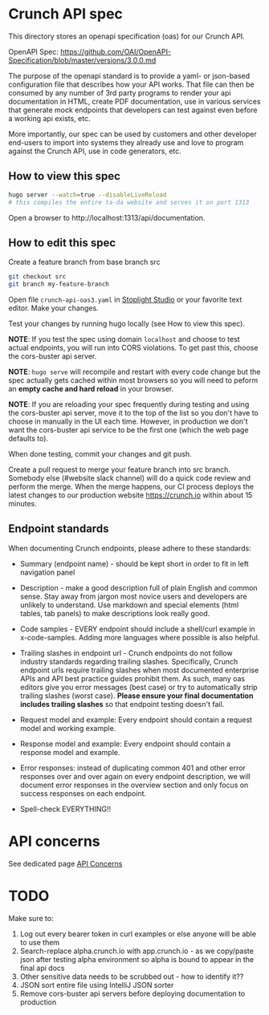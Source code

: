 # Crunch API spec

This directory stores an openapi specification (oas) for our Crunch API.

OpenAPI Spec: https://github.com/OAI/OpenAPI-Specification/blob/master/versions/3.0.0.md

The purpose of the openapi standard is to provide a yaml- or json-based configuration file that describes
how your API works. That file can then be consumed by any number of 3rd party programs to render your api
documentation in HTML, create PDF documentation, use in various services that generate mock endpoints that developers can
test against even before a working api exists, etc. 

More importantly, our spec can be used by customers and other developer end-users to import into systems they
already use and love to program against the Crunch API, use in code generators, etc.

## How to view this spec
```bash
hugo server --watch=true --disableLiveReload
# this compiles the entire ta-da website and serves it on port 1313
```
Open a browser to http://localhost:1313/api/documentation.

## How to edit this spec
Create a feature branch from base branch src
```bash
git checkout src
git branch my-feature-branch
``` 
Open file `crunch-api-oas3.yaml` in [Stoplight Studio](https://stoplight.io/studio/) or your favorite text editor. Make your changes.

Test your changes by running hugo locally (see How to view this spec).

**NOTE**: If you test the spec using domain `localhost` and choose to test actual endpoints, you will run into
CORS violations. To get past this, choose the cors-buster api server.

**NOTE**: `hugo serve` will recompile and restart with every code change but the spec actually gets cached within most
browsers so you will need to peform an **empty cache and hard reload** in your browser.

**NOTE**: If you are reloading your spec frequently during testing and using the cors-buster api server, move it to the top of the list
so you don't have to choose in manually in the UI each time. However, in production we don't want the cors-buster api service to be
the first one (which the web page defaults to).

When done testing, commit your changes and git push.

Create a pull request to merge your feature branch into src branch. Somebody else (#website slack channel) will do a quick code review and perform the merge. When the merge happens, our CI process deploys the latest
changes to our production website https://crunch.io within about 15 minutes.

## Endpoint standards

When documenting Crunch endpoints, please adhere to these standards:

* Summary (endpoint name) - should be kept short in order to fit in left navigation panel

* Description - make a good description full of plain English and common sense. Stay away from jargon most novice 
users and developers are unlikely to understand. Use markdown and special elements (html tables, tab panels) to make descriptions 
look really good.

* Code samples - EVERY endpoint should include a shell/curl example in x-code-samples. Adding more languages where possible is also helpful.

* Trailing slashes in endpoint url - Crunch endpoints do not follow industry standards regarding trailing slashes. Specifically, Crunch endpoint urls require trailing slashes when most documented enterprise APIs and API best practice guides prohibit them. 
As such, many oas editors give you error messages (best case) or try to automatically strip trailing slashes (worst case). **Please ensure your final
documentation includes trailing slashes** so that endpoint testing doesn't fail.

* Request model and example: Every endpoint should contain a request model and working example.

* Response model and example: Every endpoint should contain a response model and example.

* Error responses: instead of duplicating common 401 and other error responses over and over again on every endpoint description, we will
document error responses in the overview section and only focus on success responses on each endpoint. 

* Spell-check EVERYTHING!!

# API concerns

See dedicated page [API Concerns](./API_CONCERNS.md)

# TODO
Make sure to:
1. Log out every bearer token in curl examples or else anyone will be able to use them
1. Search-replace alpha.crunch.io with app.crunch.io - as we copy/paste json after testing alpha environment so alpha is bound to appear in the final api docs
1. Other sensitive data needs to be scrubbed out - how to identify it??
1. JSON sort entire file using IntelliJ JSON sorter
1. Remove cors-buster api servers before deploying documentation to production

